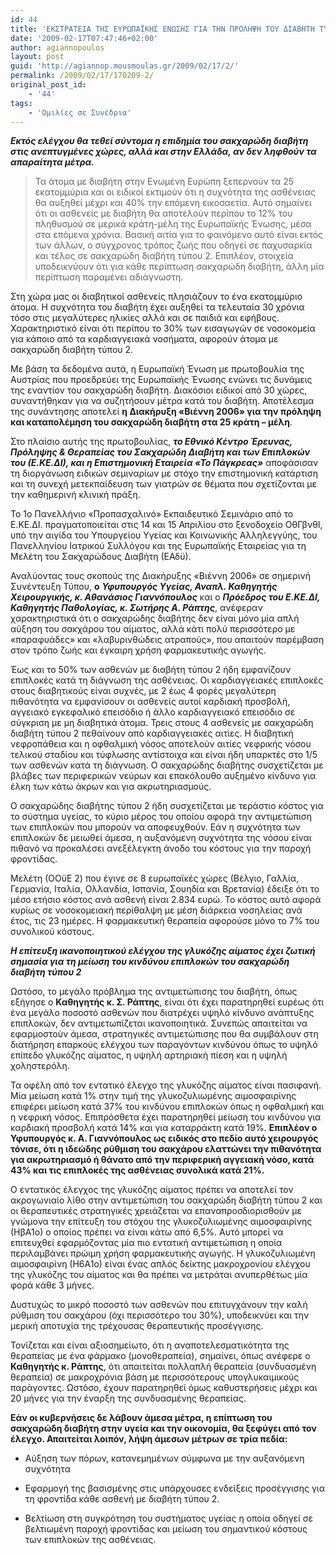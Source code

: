 ```yaml
---
id: 44
title: 'ΕΚΣΤΡΑΤΕΙΑ ΤΗΣ ΕΥΡΩΠΑΪΚΗΣ ΕΝΩΣΗΣ ΓΙΑ ΤΗΝ ΠΡΟΛΗΨΗ ΤΟΥ ΔΙΑΒΗΤΗ ΤΥΠΟΥ 2'
date: '2009-02-17T07:47:46+02:00'
author: agiannopoulos
layout: post
guid: 'http://agiannop.mousmoulas.gr/2009/02/17/2/'
permalink: /2009/02/17/170209-2/
original_post_id:
    - '44'
tags:
    - 'Ομιλίες σε Συνέδρια'
---
```


***Εκτός ελέγχου θα τεθεί σύντομα η επιδημία του σακχαρώδη διαβήτη στις ανεπτυγμένες χώρες, αλλά και στην Ελλάδα, αν δεν ληφθούν τα απαραίτητα μέτρα.***

> Τα άτομα με διαβήτη στην Ενωμένη Ευρώπη ξεπερνούν τα 25 εκατομμύρια και οι ειδικοί εκτιμούν ότι η συχνότητα της ασθένειας θα αυξηθεί μέχρι και 40% την επόμενη εικοσαετία. Αυτό σημαίνει ότι οι ασθενείς με διαβήτη θα αποτελούν περίπου το 12% του πληθυσμού σε μερικά κράτη-μέλη της Ευρωπαϊκής Ένωσης, μέσα στα επόμενα χρόνια. Βασική αιτία για το φαινόμενο αυτό είναι εκτός των άλλων, ο σύγχρονος τρόπος ζωής που οδηγεί σε παχυσαρκία και τέλος σε σακχαρώδη διαβήτη τύπου 2. Επιπλέον, στοιχεία υποδεικνύουν ότι για κάθε περίπτωση σακχαρώδη διαβήτη, άλλη μία περίπτωση παραμένει αδιάγνωστη.

Στη χώρα μας οι διαβητικοί ασθενείς πλησιάζουν το ένα εκατομμύριο άτομα. Η συχνότητα του διαβήτη έχει αυξηθεί τα τελευταία 30 χρόνια τόσο στις μεγαλύτερες ηλικίες αλλά και σε παιδιά και εφήβους. Χαρακτηριστικό είναι ότι περίπου το 30% των εισαγωγών σε νοσοκομεία για κάποιο από τα καρδιαγγειακά νοσήματα, αφορούν άτομα με σακχαρώδη διαβήτη τύπου 2.

Με βάση τα δεδομένα αυτά, η Ευρωπαϊκή Ένωση με πρωτοβουλία της Αυστρίας που προεδρεύει της Ευρωπαϊκής Ένωσης ενώνει τις δυνάμεις της εναντίον του σακχαρώδη διαβήτη. Διακόσιοι ειδικοί από 30 χώρες, συναντήθηκαν για να συζητήσουν μέτρα κατά του διαβήτη. Αποτέλεσμα της συνάντησης αποτελεί **η Διακήρυξη «Βιέννη 2006» για την πρόληψη και καταπολέμηση του σακχαρώδη διαβήτη στα 25 κράτη – μέλη**.

Στο πλαίσιο αυτής της πρωτοβουλίας, ***το Εθνικό Κέντρο Έρευνας, Πρόληψης & Θεραπείας του Σακχαρώδη Διαβήτη και των Επιπλοκών του (Ε.ΚΕ.ΔΙ), και η Επιστημονική Εταιρεία «Το Πάγκρεας»*** αποφάσισαν τη διοργάνωση ειδικών σεμιναρίων με στόχο την επιστημονική κατάρτιση και τη συνεχή μετεκπαίδευση των γιατρών σε θέματα που σχετίζονται με την καθημερινή κλινική πράξη.

Το 1ο Πανελλήνιο «Προπασχαλινό» Εκπαιδευτικό Σεμινάριο από το Ε.ΚΕ.ΔΙ. πραγματοποιείται στις 14 και 15 Απριλίου στο ξενοδοχείο ΟθΓβνθΙ, υπό την αιγίδα του Υπουργείου Υγείας και Κοινωνικής Αλληλεγγύης, του Πανελληνίου Ιατρικού Συλλόγου και της Ευρωπαϊκής Εταιρείας για τη Μελέτη του Σακχαρώδους Διαβήτη (ΕΑδϋ).

Αναλύοντας τους σκοπούς της Διακήρυξης «Βιέννη 2006» σε σημερινή Συνέντευξη Τύπου, **ο** ***Υφυπουργός Υγείας, Αναπλ. Καθηγητής Χειρουργικής, κ. Αθανάσιος Γιαννόπουλος*** και ο ***Πρόεδρος του Ε.ΚΕ.ΔΙ, Καθηγητής Παθολογίας, κ. Σωτήρης Α. Ράπτης***, ανέφεραν χαρακτηριστικά ότι ο σακχαρώδης διαβήτης δεν είναι μόνο μία απλή αύξηση του σακχάρου του αίματος, αλλά κάτι πολύ περισσότερο με «παραφυάδες» και «λαβυρινθώδεις ατραπούς», που απαιτούν παρέμβαση στον τρόπο ζωής και έγκαιρη χρήση φαρμακευτικής αγωγής.

Έως και το 50% των ασθενών με διαβήτη τύπου 2 ήδη εμφανίζουν επιπλοκές κατά τη διάγνωση της ασθένειας. Οι καρδιαγγειακές επιπλοκές στους διαβητικούς είναι συχνές, με 2 έως 4 φορές μεγαλύτερη πιθανότητα να εμφανίσουν οι ασθενείς αυτοί καρδιακή προσβολή, αγγειακό εγκεφαλικό επεισόδιο ή άλλο καρδιαγγειακό επεισόδιο σε σύγκριση με μη διαβητικά άτομα. Τρεις στους 4 ασθενείς με σακχαρώδη διαβήτη τύπου 2 πεθαίνουν από καρδιαγγειακές αιτίες. Η διαβητική νεφροπάθεια και η οφθαλμική νόσος αποτελούν αιτίες νεφρικής νόσου τελικού σταδίου και τύφλωσης αντίστοιχα και είναι ήδη υπαρκτές στο 1/5 των ασθενών κατά τη διάγνωση. Ο σακχαρώδης διαβήτης συσχετίζεται με βλάβες των περιφερικών νεύρων και επακόλουθο αυξημένο κίνδυνο για έλκη των κάτω άκρων και για ακρωτηριασμούς.

Ο σακχαρώδης διαβήτης τύπου 2 ήδη συσχετίζεται με τεράστιο κόστος για το σύστημα υγείας, το κύριο μέρος του οποίου αφορά την αντιμετώπιση των επιπλοκών που μπορούν να αποφευχθούν. Εάν η συχνότητα των επιπλοκών δε μειωθεί άμεσα, η αυξανόμενη συχνότητα της νόσου είναι πιθανό να προκαλέσει ανεξέλεγκτη άνοδο του κόστους για την παροχή φροντίδας.

Μελέτη (ΟΟϋΕ 2) που έγινε σε 8 ευρωπαϊκές χώρες (Βέλγιο, Γαλλία, Γερμανία, Ιταλία, Ολλανδία, Ισπανία, Σουηδία και Βρετανία) έδειξε ότι το μέσο ετήσιο κόστος ανά ασθενή είναι 2.834 ευρώ. Το κόστος αυτό αφορά κυρίως σε νοσοκομειακή περίθαλψη με μέση διάρκεια νοσηλείας ανά έτος, τις 23 ημέρες. Η φαρμακευτική θεραπεία αφορούσε μόνο το 7% του συνολικού κόστους.

***Η επίτευξη ικανοποιητικού ελέγχου της γλυκόζης αίματος έχει ζωτική σημασία για τη μείωση του κινδύνου επιπλοκών του σακχαρώδη διαβήτη τύπου 2***

Ωστόσο, το μεγάλο πρόβλημα της αντιμετώπισης του διαβήτη, όπως εξήγησε ο **Καθηγητής κ. Σ. Ράπτης**, είναι ότι έχει παρατηρηθεί ευρέως ότι ένα μεγάλο ποσοστό ασθενών που διατρέχει υψηλό κίνδυνο ανάπτυξης επιπλοκών, δεν αντιμετωπίζεται ικανοποιητικά. Συνεπώς απαιτείται να εφαρμοστούν άμεσα, στρατηγικές αντιμετώπισης που θα συμβάλουν στη διατήρηση επαρκούς ελέγχου των παραγόντων κινδύνου όπως το υψηλό επίπεδο γλυκόζης αίματος, η υψηλή αρτηριακή πίεση και η υψηλή χοληστερόλη.

Τα οφέλη από τον εντατικό έλεγχο της γλυκόζης αίματος είναι πασιφανή. Μία μείωση κατά 1% στην τιμή της γλυκοζυλιωμένης αιμοσφαιρίνης επιφέρει μείωση κατά 37% του κινδύνου επιπλοκών όπως η οφθαλμική και η νεφρική νόσος. Επιπρόσθετα έχει παρατηρηθεί μείωση του κινδύνου για καρδιακή προσβολή κατά 14% και για καταρράκτη κατά 19%. **Επιπλέον ο Υφυπουργός κ. Α. Γιαννόπουλος ως ειδικός στο πεδίο αυτό χειρουργός τόνισε, ότι η ιδεώδης ρύθμιση του σακχάρου ελαττώνει την πιθανότητα για ακρωτηριασμό ή θάνατο από την περιφερική αγγειακή νόσο, κατά 43% και τις επιπλοκές της ασθένειας συνολικά κατά 21%.**

Ο εντατικός έλεγχος της γλυκόζης αίματος πρέπει να αποτελεί τον ακρογωνιαίο λίθο στην αντιμετώπιση του σακχαρώδη διαβήτη τύπου 2 και οι θεραπευτικές στρατηγικές χρειάζεται να επαναπροσδιορισθούν με γνώμονα την επίτευξη του στόχου της γλυκοζυλιωμένης αιμοσφαιρίνης (ΗβΑ1ο) ο οποίος πρέπει να είναι κάτω από 6,5%. Αυτό μπορεί να επιτευχθεί εφαρμόζοντας μία πιο εντατική αντιμετώπιση η οποία περιλαμβάνει πρώιμη χρήση φαρμακευτικής αγωγής. Η γλυκοζυλιωμένη αιμοσφαιρίνη (Η6Α1ο) είναι ένας απλός δείκτης μακροχρονίου ελέγχου της γλυκόζης του αίματος και θα πρέπει να μετράται ανυπερθέτως μία φορά κάθε 3 μήνες.

Δυστυχώς το μικρό ποσοστό των ασθενών που επιτυγχάνουν την καλή ρύθμιση του σακχάρου (όχι περισσότερο του 30%), υποδεικνύει και την μερική αποτυχία της τρέχουσας θεραπευτικής προσέγγισης.

Τονίζεται και είναι αξιοσημείωτο, ότι η αναποτελεσματικότητα της θεραπείας με ένα φάρμακο (μονοθεραπεία), σημαίνει, όπως ανέφερε ο **Καθηγητής κ. Ράπτης**, ότι απαιτείται πολλαπλή θεραπεία (συνδυασμένη θεραπεία) σε μακροχρόνια βάση με περισσότερους υπογλυκαιμικούς παράγοντες. Ωστόσο, έχουν παρατηρηθεί όμως καθυστερήσεις μέχρι και 20 μήνες για την έναρξη της συνδυασμένης θεραπείας.

**Εάν οι κυβερνήσεις δε λάβουν άμεσα μέτρα, η επίπτωση του σακχαρώδη διαβήτη στην υγεία και την οικονομία, θα ξεφύγει από τον έλεγχο. Απαιτείται λοιπόν, λήψη άμεσων μέτρων σε τρία πεδία:**

* Αύξηση των πόρων, κατανεμημένων σύμφωνα με την αυξανόμενη συχνότητα

* Εφαρμογή της βασισμένης στις υπάρχουσες ενδείξεις προσέγγισης για τη φροντίδα κάθε ασθενή με διαβήτη τύπου 2.

* Βελτίωση στη συγκρότηση του συστήματος υγείας η οποία οδηγεί σε βελτιωμένη παροχή φροντίδας και μείωση του σημαντικού κόστους των επιπλοκών της ασθένειας.